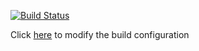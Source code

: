 <a href='https://semaphoreci.com/hiebra/pilot'> <img src='https://semaphoreci.com/api/v1/hiebra/pilot/branches/master/badge.svg' alt='Build Status'></a>
<p>Click <a href="https://semaphoreci.com/hiebra/pilot/settings">here</a> to modify the build configuration</p>
